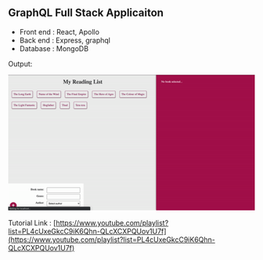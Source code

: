 ## GraphQL Full Stack Applicaiton

- Front end : React, Apollo
- Back end : Express, graphql
- Database : MongoDB

Output:

![output](./output.gif)

Tutorial Link : [https://www.youtube.com/playlist?list=PL4cUxeGkcC9iK6Qhn-QLcXCXPQUov1U7f](https://www.youtube.com/playlist?list=PL4cUxeGkcC9iK6Qhn-QLcXCXPQUov1U7f)